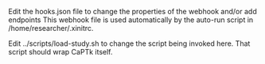 Edit the hooks.json file to change the properties of the webhook and/or add endpoints
This webhook file is used automatically by the auto-run script in /home/researcher/.xinitrc.


Edit ../scripts/load-study.sh to change the script being invoked here.
That script should wrap CaPTk itself.
